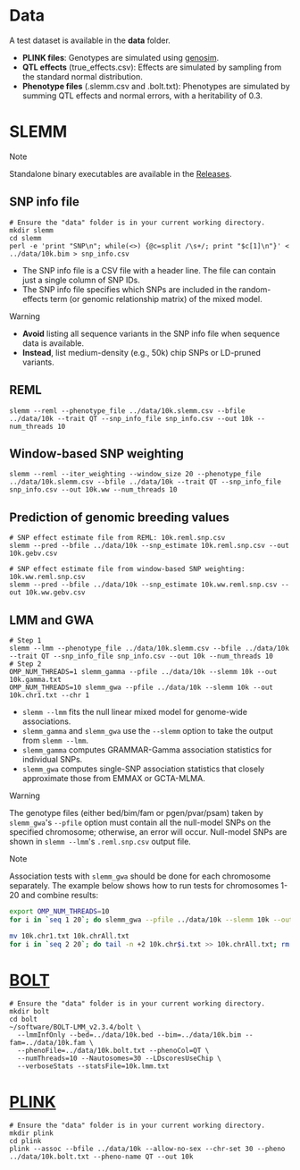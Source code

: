 # Data
A test dataset is available in the **data** folder. 
- **PLINK files**: Genotypes are simulated using [genosim](https://www.ars.usda.gov/northeast-area/beltsville-md-barc/beltsville-agricultural-research-center/agil/aip/software/genosim/).
- **QTL effects** (true_effects.csv): Effects are simulated by sampling from the standard normal distribution.
- **Phenotype files** (.slemm.csv and .bolt.txt): Phenotypes are simulated by summing QTL effects and normal errors, with a heritability of 0.3.

# SLEMM
> [!NOTE]
> Standalone binary executables are available in the [Releases](https://github.com/jiang18/slemm/releases/latest).  
## SNP info file
```console
# Ensure the "data" folder is in your current working directory.
mkdir slemm
cd slemm
perl -e 'print "SNP\n"; while(<>) {@c=split /\s+/; print "$c[1]\n"}' < ../data/10k.bim > snp_info.csv
```
- The SNP info file is a CSV file with a header line. The file can contain just a single column of SNP IDs.
- The SNP info file specifies which SNPs are included in the random-effects term (or genomic relationship matrix) of the mixed model.
> [!WARNING]
> - **Avoid** listing all sequence variants in the SNP info file when sequence data is available.    
> - **Instead**, list medium-density (e.g., 50k) chip SNPs or LD-pruned variants.
## REML
```console
slemm --reml --phenotype_file ../data/10k.slemm.csv --bfile ../data/10k --trait QT --snp_info_file snp_info.csv --out 10k --num_threads 10
```
## Window-based SNP weighting
```console
slemm --reml --iter_weighting --window_size 20 --phenotype_file ../data/10k.slemm.csv --bfile ../data/10k --trait QT --snp_info_file snp_info.csv --out 10k.ww --num_threads 10
```
## Prediction of genomic breeding values
```console
# SNP effect estimate file from REML: 10k.reml.snp.csv
slemm --pred --bfile ../data/10k --snp_estimate 10k.reml.snp.csv --out 10k.gebv.csv

# SNP effect estimate file from window-based SNP weighting: 10k.ww.reml.snp.csv
slemm --pred --bfile ../data/10k --snp_estimate 10k.ww.reml.snp.csv --out 10k.ww.gebv.csv
```
## LMM and GWA
```console
# Step 1
slemm --lmm --phenotype_file ../data/10k.slemm.csv --bfile ../data/10k --trait QT --snp_info_file snp_info.csv --out 10k --num_threads 10
# Step 2
OMP_NUM_THREADS=1 slemm_gamma --pfile ../data/10k --slemm 10k --out 10k.gamma.txt
OMP_NUM_THREADS=10 slemm_gwa --pfile ../data/10k --slemm 10k --out 10k.chr1.txt --chr 1
```
- `slemm --lmm` fits the null linear mixed model for genome-wide associations.
- `slemm_gamma` and `slemm_gwa` use the `--slemm` option to take the output from `slemm --lmm`. 
- `slemm_gamma` computes GRAMMAR-Gamma association statistics for individual SNPs.
- `slemm_gwa` computes single-SNP association statistics that closely approximate those from EMMAX or GCTA-MLMA. 

> [!WARNING]
> The genotype files (either bed/bim/fam or pgen/pvar/psam) taken by `slemm_gwa`'s `--pfile` option must contain all the null-model SNPs on the specified chromosome;
> otherwise, an error will occur. Null-model SNPs are shown in `slemm --lmm`'s `.reml.snp.csv` output file.

> [!NOTE]
> Association tests with `slemm_gwa` should be done for each chromosome separately.
> The example below shows how to run tests for chromosomes 1-20 and combine results:
```bash
export OMP_NUM_THREADS=10
for i in `seq 1 20`; do slemm_gwa --pfile ../data/10k --slemm 10k --out 10k.chr$i.txt --chr $i; done

mv 10k.chr1.txt 10k.chrAll.txt
for i in `seq 2 20`; do tail -n +2 10k.chr$i.txt >> 10k.chrAll.txt; rm 10k.chr$i.txt; done
```

# [BOLT](https://alkesgroup.broadinstitute.org/BOLT-LMM/BOLT-LMM_manual.html)
```console
# Ensure the "data" folder is in your current working directory.
mkdir bolt
cd bolt
~/software/BOLT-LMM_v2.3.4/bolt \
  --lmmInfOnly --bed=../data/10k.bed --bim=../data/10k.bim --fam=../data/10k.fam \
  --phenoFile=../data/10k.bolt.txt --phenoCol=QT \
  --numThreads=10 --Nautosomes=30 --LDscoresUseChip \
  --verboseStats --statsFile=10k.lmm.txt
```

# [PLINK](https://www.cog-genomics.org/plink/1.9/)
```console
# Ensure the "data" folder is in your current working directory.
mkdir plink
cd plink
plink --assoc --bfile ../data/10k --allow-no-sex --chr-set 30 --pheno ../data/10k.bolt.txt --pheno-name QT --out 10k
```
